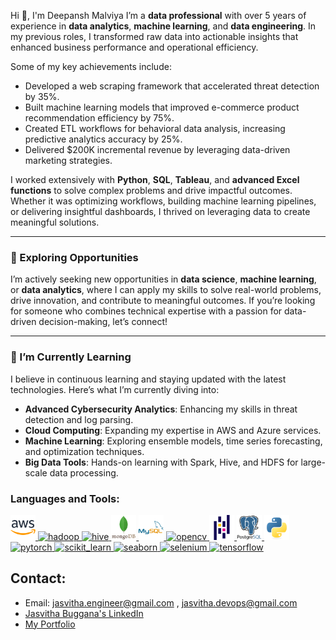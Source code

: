 Hi 👋, I'm Deepansh Malviya
I’m a **data professional** with over 5 years of experience in **data analytics**, **machine learning**, and **data engineering**. In my previous roles, I transformed raw data into actionable insights that enhanced business performance and operational efficiency.  

Some of my key achievements include:  
- Developed a web scraping framework that accelerated threat detection by 35%.  
- Built machine learning models that improved e-commerce product recommendation efficiency by 75%.  
- Created ETL workflows for behavioral data analysis, increasing predictive analytics accuracy by 25%.  
- Delivered $200K incremental revenue by leveraging data-driven marketing strategies.  

I worked extensively with **Python**, **SQL**, **Tableau**, and **advanced Excel functions** to solve complex problems and drive impactful outcomes. Whether it was optimizing workflows, building machine learning pipelines, or delivering insightful dashboards, I thrived on leveraging data to create meaningful solutions.  

---

### 🚀 Exploring Opportunities  
I’m actively seeking new opportunities in **data science**, **machine learning**, or **data analytics**, where I can apply my skills to solve real-world problems, drive innovation, and contribute to meaningful outcomes. If you’re looking for someone who combines technical expertise with a passion for data-driven decision-making, let’s connect!  

---

### 🌱 I’m Currently Learning  
I believe in continuous learning and staying updated with the latest technologies. Here’s what I’m currently diving into:  
- **Advanced Cybersecurity Analytics**: Enhancing my skills in threat detection and log parsing.  
- **Cloud Computing**: Expanding my expertise in AWS and Azure services.  
- **Machine Learning**: Exploring ensemble models, time series forecasting, and optimization techniques.  
- **Big Data Tools**: Hands-on learning with Spark, Hive, and HDFS for large-scale data processing.  

<h3 align="left">Languages and Tools:</h3>
<p align="left"> <a href="https://aws.amazon.com" target="_blank" rel="noreferrer"> <img src="https://raw.githubusercontent.com/devicons/devicon/master/icons/amazonwebservices/amazonwebservices-original-wordmark.svg" alt="aws" width="40" height="40"/> </a> <a href="https://hadoop.apache.org/" target="_blank" rel="noreferrer"> <img src="https://www.vectorlogo.zone/logos/apache_hadoop/apache_hadoop-icon.svg" alt="hadoop" width="40" height="40"/> </a> <a href="https://hive.apache.org/" target="_blank" rel="noreferrer"> <img src="https://www.vectorlogo.zone/logos/apache_hive/apache_hive-icon.svg" alt="hive" width="40" height="40"/> </a> <a href="https://www.mongodb.com/" target="_blank" rel="noreferrer"> <img src="https://raw.githubusercontent.com/devicons/devicon/master/icons/mongodb/mongodb-original-wordmark.svg" alt="mongodb" width="40" height="40"/> </a> <a href="https://www.mysql.com/" target="_blank" rel="noreferrer"> <img src="https://raw.githubusercontent.com/devicons/devicon/master/icons/mysql/mysql-original-wordmark.svg" alt="mysql" width="40" height="40"/> </a> <a href="https://opencv.org/" target="_blank" rel="noreferrer"> <img src="https://www.vectorlogo.zone/logos/opencv/opencv-icon.svg" alt="opencv" width="40" height="40"/> </a> <a href="https://pandas.pydata.org/" target="_blank" rel="noreferrer"> <img src="https://raw.githubusercontent.com/devicons/devicon/2ae2a900d2f041da66e950e4d48052658d850630/icons/pandas/pandas-original.svg" alt="pandas" width="40" height="40"/> </a> <a href="https://www.postgresql.org" target="_blank" rel="noreferrer"> <img src="https://raw.githubusercontent.com/devicons/devicon/master/icons/postgresql/postgresql-original-wordmark.svg" alt="postgresql" width="40" height="40"/> </a> <a href="https://www.python.org" target="_blank" rel="noreferrer"> <img src="https://raw.githubusercontent.com/devicons/devicon/master/icons/python/python-original.svg" alt="python" width="40" height="40"/> </a> <a href="https://pytorch.org/" target="_blank" rel="noreferrer"> <img src="https://www.vectorlogo.zone/logos/pytorch/pytorch-icon.svg" alt="pytorch" width="40" height="40"/> </a> <a href="https://scikit-learn.org/" target="_blank" rel="noreferrer"> <img src="https://upload.wikimedia.org/wikipedia/commons/0/05/Scikit_learn_logo_small.svg" alt="scikit_learn" width="40" height="40"/> </a> <a href="https://seaborn.pydata.org/" target="_blank" rel="noreferrer"> <img src="https://seaborn.pydata.org/_images/logo-mark-lightbg.svg" alt="seaborn" width="40" height="40"/> </a> <a href="https://www.selenium.dev" target="_blank" rel="noreferrer"> <img src="https://raw.githubusercontent.com/detain/svg-logos/780f25886640cef088af994181646db2f6b1a3f8/svg/selenium-logo.svg" alt="selenium" width="40" height="40"/> </a> <a href="https://www.tensorflow.org" target="_blank" rel="noreferrer"> <img src="https://www.vectorlogo.zone/logos/tensorflow/tensorflow-icon.svg" alt="tensorflow" width="40" height="40"/> </a> </p>

## Contact: 
- Email: jasvitha.engineer@gmail.com , jasvitha.devops@gmail.com
- [Jasvitha Buggana's LinkedIn](https://www.linkedin.com/in/jasvitha-buggana/)
- [My Portfolio](https://jasvithabuggana.github.io/JBPortfolio/#home)

